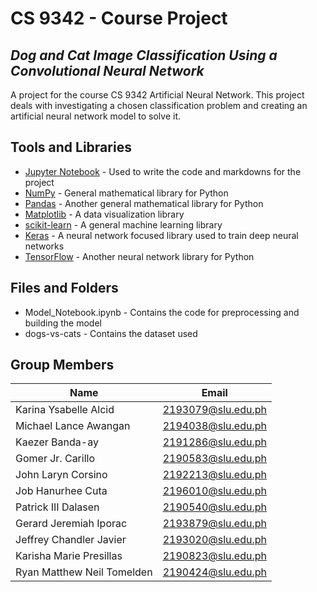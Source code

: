 # CS 9342 - Course Project

## _Dog and Cat Image Classification Using a Convolutional Neural Network_
A project for the course CS 9342 Artificial Neural Network. This project deals with investigating a chosen classification problem and creating an artificial neural network model to solve it.

## Tools and Libraries
- [Jupyter Notebook] - Used to write the code and markdowns for the project
- [NumPy] - General mathematical library for Python
- [Pandas] - Another general mathematical library for Python
- [Matplotlib] - A data visualization library
- [scikit-learn] - A general machine learning library
- [Keras] - A neural network focused library used to train deep neural networks
- [TensorFlow] - Another neural network library for Python

## Files and Folders
- Model_Notebook.ipynb - Contains the code for preprocessing and building the model
- dogs-vs-cats - Contains the dataset used

## Group Members
| Name | Email |
| ------ | ------ |
| Karina Ysabelle Alcid | 2193079@slu.edu.ph |
| Michael Lance Awangan | 2194038@slu.edu.ph |
| Kaezer Banda-ay | 2191286@slu.edu.ph |
| Gomer Jr. Carillo | 2190583@slu.edu.ph |
| John Laryn Corsino | 2192213@slu.edu.ph |
| Job Hanurhee Cuta | 2196010@slu.edu.ph |
| Patrick III Dalasen | 2190540@slu.edu.ph |
| Gerard Jeremiah Iporac | 2193879@slu.edu.ph |
| Jeffrey Chandler Javier | 2193020@slu.edu.ph |
| Karisha Marie Presillas | 2190823@slu.edu.ph |
| Ryan Matthew Neil Tomelden | 2190424@slu.edu.ph |

[//]: # (These are reference links used in the body of this note and get stripped out when the markdown processor does its job. There is no need to format nicely because it shouldn't be seen. Thanks SO - http://stackoverflow.com/questions/4823468/store-comments-in-markdown-syntax)

   [Jupyter Notebook]: <https://jupyter.org/>
   [NumPy]: <https://numpy.org/>
   [Pandas]: <https://pandas.pydata.org/>
   [Matplotlib]: <https://matplotlib.org/>
   [scikit-learn]: <https://scikit-learn.org/stable/>
   [Keras]: <https://keras.io/>
   [TensorFlow]: <https://www.tensorflow.org/>

   [PlDb]: <https://github.com/joemccann/dillinger/tree/master/plugins/dropbox/README.md>
   [PlGh]: <https://github.com/joemccann/dillinger/tree/master/plugins/github/README.md>
   [PlGd]: <https://github.com/joemccann/dillinger/tree/master/plugins/googledrive/README.md>
   [PlOd]: <https://github.com/joemccann/dillinger/tree/master/plugins/onedrive/README.md>
   [PlMe]: <https://github.com/joemccann/dillinger/tree/master/plugins/medium/README.md>
   [PlGa]: <https://github.com/RahulHP/dillinger/blob/master/plugins/googleanalytics/README.md>

